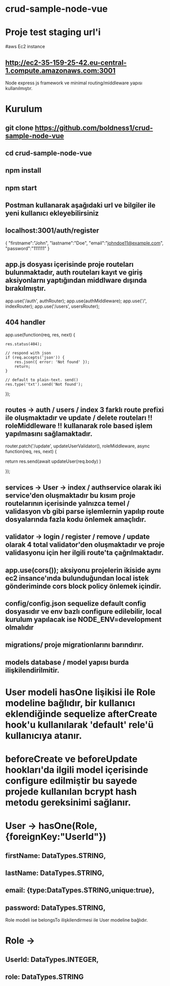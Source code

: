 # crud-sample-node-vue

# Proje test staging url'i

#aws Ec2 instance

## http://ec2-35-159-25-42.eu-central-1.compute.amazonaws.com:3001

Node express js framework ve minimal routing/middleware yapısı kullanılmıştır.
 
# Kurulum

## git clone https://github.com/boldness1/crud-sample-node-vue

## cd crud-sample-node-vue

## npm install

## npm start

## Postman kullanarak aşağıdaki url ve bilgiler ile yeni kullanıcı ekleyebilirsiniz

## localhost:3001/auth/register

{
    "firstname":"John",
    "lastname":"Doe",
    "email":"johndoe11@example.com",
    "password":"111111"
}

## app.js dosyası içerisinde proje routeları bulunmaktadır, auth routeları kayıt ve giriş aksiyonlarnı yaptığından middlware dışında bırakılmıştır.

   app.use('/auth', authRouter);
   app.use(authMiddleware);
   app.use('/', indexRouter);
   app.use('/users', usersRouter);

## 404 handler 

app.use(function(req, res, next) {

    res.status(404);

    // respond with json
    if (req.accepts('json')) {
        res.json({ error: 'Not found' });
        return;
    }

    // default to plain-text. send()
    res.type('txt').send('Not found');
});

## routes -> auth / users / index 3 farklı route prefixi ile oluşmaktadır ve update / delete routeları  !! roleMiddleware !! kullanarak role based işlem yapılmasını sağlamaktadır.
    
 router.patch('/update',
    updateUserValidator(),
    roleMiddleware,
    async function(req, res, next) {

  return res.send(await updateUser(req.body) )

});

## services -> User -> index / authservice olarak iki service'den oluşmaktadır bu kısım proje routelarının içerisinde yalnızca temel / validasyon vb gibi parse işlemlernin yapılıp route dosyalarında fazla kodu önlemek amaçlıdır.

## validator -> login / register / remove / update olarak 4 total validator'den oluşmaktadır ve proje validasyonu için her ilgili route'ta çağrılmaktadır.

## app.use(cors()); aksiyonu projelerin ikiside aynı ec2 insance'ında bulunduğundan local istek gönderiminde cors block policy önlemek içindir.

## config/config.json sequelize default config dosyasıdır ve env bazlı configure edilebilir, local kurulum yapılacak ise NODE_ENV=development olmalıdır
## migrations/ proje migrationlarını barındırır.
## models database / model yapısı burda ilişkilendirilmitir.

# User modeli hasOne lişikisi ile Role modeline bağlıdır, bir kullanıcı eklendiğinde sequelize afterCreate hook'u kullanılarak 'default' rele'ü kullanıcıya atanır.
# beforeCreate ve beforeUpdate hookları'da ilgili model içerisinde configure edilmiştir bu sayede projede kullanılan bcrypt hash metodu gereksinimi sağlanır.

# User -> hasOne(Role,{foreignKey:"UserId"})    

  ##           firstName: DataTypes.STRING,
  ##           lastName: DataTypes.STRING,
  ##           email: {type:DataTypes.STRING,unique:true},
  ##           password: DataTypes.STRING,

Role modeli ise belongsTo ilişkilendirmesi ile User modeline bağlıdır.

# Role ->   
   ## UserId: DataTypes.INTEGER,
   ## role: DataTypes.STRING



